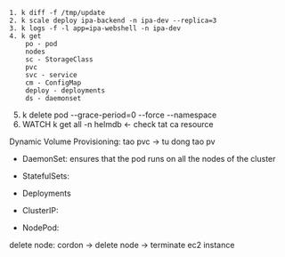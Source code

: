 ```
1. k diff -f /tmp/update
2. k scale deploy ipa-backend -n ipa-dev --replica=3
3. k logs -f -l app=ipa-webshell -n ipa-dev
4. k get
    po - pod
    nodes
    sc - StorageClass
    pvc
    svc - service
    cm - ConfigMap
    deploy - deployments
    ds - daemonset
```

5. k delete pod <PODNAME> --grace-period=0 --force --namespace <NAMESPACE>
6. WATCH k get all -n helmdb <- check tat ca resource

Dynamic Volume Provisioning: tao pvc -> tu dong tao pv

- DaemonSet: ensures that the pod runs on all the nodes of the cluster
- StatefulSets: 
- Deployments

- ClusterIP:
- NodePod:

delete node: cordon -> delete node -> terminate ec2 instance
```
